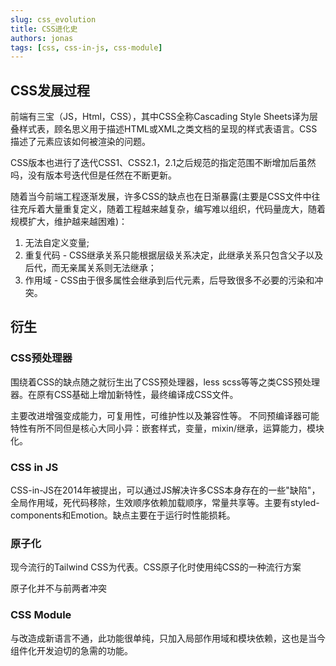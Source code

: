 ```yaml
---
slug: css_evolution
title: CSS进化史
authors: jonas
tags: [css, css-in-js, css-module]
---
```


## CSS发展过程

前端有三宝（JS，Html，CSS），其中CSS全称Cascading Style Sheets译为层叠样式表，顾名思义用于描述HTML或XML之类文档的呈现的样式表语言。CSS描述了元素应该如何被渲染的问题。

CSS版本也进行了迭代CSS1、CSS2.1，2.1之后规范的指定范围不断增加后虽然吗，没有版本号迭代但是任然在不断更新。

随着当今前端工程逐渐发展，许多CSS的缺点也在日渐暴露(主要是CSS文件中往往充斥着大量重复定义，随着工程越来越复杂，编写难以组织，代码量庞大，随着规模扩大，维护越来越困难)：
1. 无法自定义变量;
2. 重复代码 - CSS继承关系只能根据层级关系决定，此继承关系只包含父子以及后代，而无亲属关系则无法继承；
4. 作用域 - CSS由于很多属性会继承到后代元素，后导致很多不必要的污染和冲突。

## 衍生

### CSS预处理器

围绕着CSS的缺点随之就衍生出了CSS预处理器，less scss等等之类CSS预处理器。在原有CSS基础上增加新特性，最终编译成CSS文件。

主要改进增强变成能力，可复用性，可维护性以及兼容性等。
不同预编译器可能特性有所不同但是核心大同小异：嵌套样式，变量，mixin/继承，运算能力，模块化。

### CSS in JS

CSS-in-JS在2014年被提出，可以通过JS解决许多CSS本身存在的一些"缺陷"，全局作用域，死代码移除，生效顺序依赖加载顺序，常量共享等。主要有styled-components和Emotion。缺点主要在于运行时性能损耗。

### 原子化

现今流行的Tailwind CSS为代表。CSS原子化时使用纯CSS的一种流行方案

原子化并不与前两者冲突

### CSS Module
与改造成新语言不通，此功能很单纯，只加入局部作用域和模块依赖，这也是当今组件化开发迫切的急需的功能。

